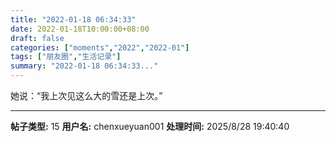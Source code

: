 ```yaml
---
title: "2022-01-18 06:34:33"
date: 2022-01-18T10:00:00+08:00
draft: false
categories: ["moments","2022","2022-01"]
tags: ["朋友圈","生活记录"]
summary: "2022-01-18 06:34:33..."
---
```


她说：“我上次见这么大的雪还是上次。”

---

**帖子类型:** 15
**用户名:** chenxueyuan001
**处理时间:** 2025/8/28 19:40:40